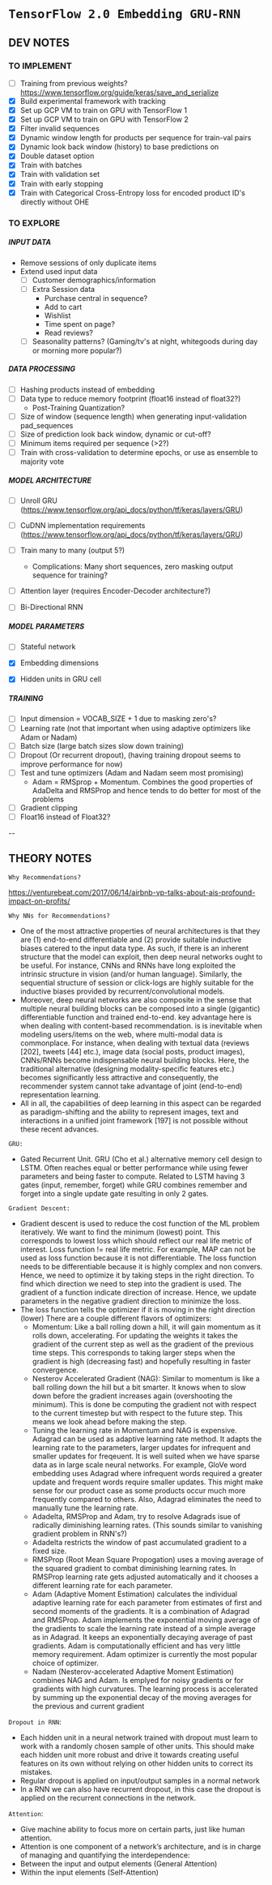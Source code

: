 # `TensorFlow 2.0 Embedding GRU-RNN`

## DEV NOTES

### TO IMPLEMENT

* [ ] Training from previous weights? https://www.tensorflow.org/guide/keras/save_and_serialize
* [x] Build experimental framework with tracking
* [x] Set up GCP VM to train on GPU with TensorFlow 1
* [x] Set up GCP VM to train on GPU with TensorFlow 2
* [x] Filter invalid sequences
* [x] Dynamic window length for products per sequence for train-val pairs
* [x] Dynamic look back window (history) to base predictions on
* [x] Double dataset option
* [x] Train with batches
* [x] Train with validation set
* [x] Train with early stopping
* [x] Train with Categorical Cross-Entropy loss for encoded product ID's directly without OHE

### TO EXPLORE

##### INPUT DATA

* Remove sessions of only duplicate items
* Extend used input data
  * [ ] Customer demographics/information
  * [ ] Extra Session data
    * Purchase central in sequence?
    * Add to cart
    * Wishlist
    * Time spent on page?
    * Read reviews?
  * [ ] Seasonality patterns? (Gaming/tv's at night, whitegoods during day or morning more popular?)

##### DATA PROCESSING

* [ ] Hashing products instead of embedding
* [ ] Data type to reduce memory footprint (float16 instead of float32?)
  * Post-Training Quantization?
* [ ] Size of window (sequence length) when generating input-validation pad_sequences
* [ ] Size of prediction look back window, dynamic or cut-off?
* [ ] Minimum items required per sequence (>2?)
* [ ] Train with cross-validation to determine epochs, or use as ensemble to majority vote

##### MODEL ARCHITECTURE

* [ ] Unroll GRU (https://www.tensorflow.org/api_docs/python/tf/keras/layers/GRU)
* [ ] CuDNN implementation requirements (https://www.tensorflow.org/api_docs/python/tf/keras/layers/GRU)
* [ ] Train many to many (output 5?)
  * Complications: Many short sequences, zero masking output sequence for training?
* [ ] Attention layer (requires Encoder-Decoder architecture?)
* [ ] Bi-Directional RNN


##### MODEL PARAMETERS

* [ ] Stateful network
* [x] Embedding dimensions
* [x] Hidden units in GRU cell


##### TRAINING

* [ ] Input dimension = VOCAB_SIZE + 1 due to masking zero's?
* [ ] Learning rate (not that important when using adaptive optimizers like Adam or Nadam)
* [ ] Batch size (large batch sizes slow down training)
* [ ] Dropout (Or recurrent dropout), (having training dropout seems to improve performance for now)
* [ ] Test and tune optimizers (Adam and Nadam seem most promising)
  * Adam = RMSprop + Momentum. Combines the good properties of AdaDelta and RMSProp and hence tends to do better for most of the problems
* [ ] Gradient clipping
* [ ] Float16 instead of Float32?

--

## THEORY NOTES

`Why Recommendations?`

https://venturebeat.com/2017/06/14/airbnb-vp-talks-about-ais-profound-impact-on-profits/

`Why NNs for Recommendations?`

* One of the most attractive properties of neural architectures is that they are (1) end-to-end differentiable and (2) provide suitable inductive biases catered to the input data type. As such, if there is an inherent structure that the model can exploit, then deep neural networks ought to be useful. For instance, CNNs and RNNs have long exploited the intrinsic structure in vision (and/or human language). Similarly, the sequential structure of session or click-logs are highly suitable for the inductive biases provided by recurrent/convolutional models.
* Moreover, deep neural networks are also composite in the sense that multiple neural building blocks can be composed into a single (gigantic) differentiable function and trained end-to-end. key advantage here is when dealing with content-based recommendation. is is inevitable when modeling users/items on the web, where multi-modal data is commonplace. For instance, when dealing with textual data (reviews [202], tweets [44] etc.), image data (social posts, product images), CNNs/RNNs become indispensable neural building blocks. Here, the traditional alternative (designing modality-specific features etc.) becomes significantly less attractive and consequently, the recommender system cannot take advantage of joint (end-to-end) representation learning.
* All in all, the capabilities of deep learning in this aspect can be regarded as paradigm-shifting and the ability to represent images, text and interactions in a unified joint framework [197] is not possible without these recent advances.

`GRU:`

* Gated Recurrent Unit. GRU (Cho et al.) alternative memory cell design to LSTM. Often reaches equal or better performance while using fewer parameters and being faster to compute. Related to LSTM having 3 gates (input, remember, forget) while GRU combines  remember and forget into a single update gate resulting in only 2 gates.

`Gradient Descent:`

* Gradient descent is used to reduce the cost function of the ML problem iteratively. We want to find the minimum (lowest) point. This corresponds to lowest loss which should reflect our real life metric of interest. Loss function != real life metric. For example, MAP can not be used as loss function because it is not differentiable. The loss function needs to be differentiable because it is highly complex and non convers. Hence, we need to optimize it by taking steps in the right direction. To find which direction we need to step into the gradient is used. The gradient of a function indicate direction of increase. Hence, we update parameters in the negative gradient direction to minimize the loss.
* The loss function tells the optimizer if it is moving in the right direction (lower) There are a couple different flavors of optimizers:
  * Momentum: Like a ball rolling down a hill, it will gain momentum as it rolls down, accelerating. For updating the weights it takes the gradient of the current step as well as the gradient of the previous time steps. This corresponds to taking larger steps when the gradient is high (decreasing fast) and hopefully resulting in faster convergence.
  * Nesterov Accelerated Gradient (NAG): Similar to momentum is like a ball rolling down the hill but a bit smarter. It knows when to slow down before the gradient increases again (overshooting the minimum). This is done be computing the gradient not with respect to the current timestep but with respect to the future step. This means we look ahead before making the step.
  * Tuning the learning rate in Momentum and NAG is expensive. Adagrad can be used as adaptive learning rate method. It adapts the learning rate to the parameters, larger updates for infrequent and smaller updates for freqeuent. It is well suited when we have sparse data as in large scale neural networks. For example, GloVe word embedding uses Adagrad where infrequent words required a greater update and frequent words require smaller updates. This might make sense for our product case as some products occur much more frequently compared to others. Also, Adagrad eliminates the need to manually tune the learning rate.
  * Adadelta, RMSProp and Adam, try to resolve Adagrads isue of radically diminishing learning rates. (This sounds similar to vanishing gradient problem in RNN's?)
  * Adadelta restricts the window of past accumulated gradient to a fixed size.
  * RMSProp (Root Mean Square Propogation) uses a moving average of the squared gradient to combat diminishing learning rates. In RMSProp learning rate gets adjusted automatically and it chooses a different learning rate for each parameter.
  * Adam (Adaptive Moment Estimation) calculates the individual adaptive learning rate for each parameter from estimates of first and second moments of the gradients. It is a combination of Adagrad and RMSProp. Adam implements the exponential moving average of the gradients to scale the learning rate instead of a simple average as in Adagrad. It keeps an exponentially decaying average of past gradients. Adam is computationally efficient and has very little memory requirement. Adam optimizer is currently the most popular choice of optimizer.
  * Nadam (Nesterov-accelerated Adaptive Moment Estimation) combines NAG and Adam. Is emplyed for noisy gradients or for gradients with high curvatures. The learning process is accelerated by summing up the exponential decay of the moving averages for the previous and current gradient

`Dropout in RNN`:

* Each hidden unit in a neural network trained with dropout must learn to work with a randomly chosen sample of other units. This should make each hidden unit more robust and drive it towards creating useful features on its own without relying on other hidden units to correct its mistakes.
* Regular dropout is applied on input/output samples in a normal network
* In a RNN we can also have recurrent dropout, in this case the dropout is applied on the recurrent connections in the network.

`Attention`:

* Give machine ability to focus more on certain parts, just like human attention.
* Attention is one component of a network’s architecture, and is in charge of managing and quantifying the interdependence:
 * Between the input and output elements (General Attention)
 * Within the input elements (Self-Attention)
